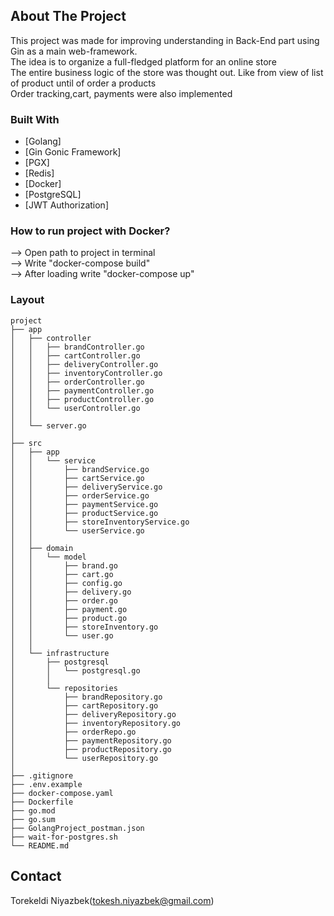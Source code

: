 ## About The Project


This project was made for improving understanding in Back-End part using Gin as a main web-framework.
<br>
The idea is to organize a full-fledged platform for an online store
<br>
The entire business logic of the store was thought out. Like from view of list of product until of order a products
<br>
Order tracking,cart, payments were also implemented


### Built With
* [Golang]
* [Gin Gonic Framework]
* [PGX]
* [Redis]
* [Docker]
* [PostgreSQL]
* [JWT Authorization]


### How to run project with Docker?
--> Open path to project in terminal<br>
--> Write "docker-compose build"<br>
--> After loading write "docker-compose up"<br>


### Layout
```tree
project
├── app
│   ├── controller
│   │   ├── brandController.go
│   │   ├── cartController.go
│   │   ├── deliveryController.go
│   │   ├── inventoryController.go
│   │   ├── orderController.go
│   │   ├── paymentController.go
│   │   ├── productController.go
│   │   └── userController.go
│   │
│   └── server.go
│
├── src
│   ├── app
│   │   └── service
│   │       ├── brandService.go
│   │       ├── cartService.go
│   │       ├── deliveryService.go
│   │       ├── orderService.go
│   │       ├── paymentService.go
│   │       ├── productService.go
│   │       ├── storeInventoryService.go
│   │       └── userService.go
│   │
│   ├── domain
│   │   └── model
│   │       ├── brand.go
│   │       ├── cart.go
│   │       ├── config.go
│   │       ├── delivery.go
│   │       ├── order.go
│   │       ├── payment.go
│   │       ├── product.go
│   │       ├── storeInventory.go
│   │       └── user.go
│   │
│   └── infrastructure
│       ├── postgresql
│       │   └── postgresql.go 
│       │
│       └── repositories
│           ├── brandRepository.go
│           ├── cartRepository.go
│           ├── deliveryRepository.go
│           ├── inventoryRepository.go
│           ├── orderRepo.go
│           ├── paymentRepository.go
│           ├── productRepository.go
│           └── userRepository.go
│
├── .gitignore
├── .env.example
├── docker-compose.yaml
├── Dockerfile
├── go.mod
├── go.sum
├── GolangProject_postman.json
├── wait-for-postgres.sh
└── README.md
```


## Contact
Torekeldi Niyazbek(tokesh.niyazbek@gmail.com)
